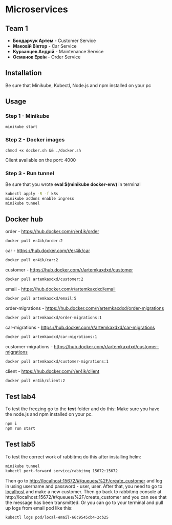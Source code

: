 # Microservices

## Team 1
- **Бондарчук Артем** - Customer Service
- **Маковій Віктор** - Car Service
- **Курзанцев Андрій** - Maintenance Service
- **Османов Ервін** - Order Service

## Installation
Be sure that Minikube, Kubectl, Node.js and npm installed on your pc

## Usage

### Step 1 - Minikube
```bash
minikube start
```

### Step 2 - Docker images
```
chmod +x docker.sh && ./docker.sh
```

Client available on the port: 4000

### Step 3 - Run tunnel
Be sure that you wrote **eval $(minikube docker-env)** in terminal

```bash
kubectl apply -R -f k8s
minikube addons enable ingress
minikube tunnel
```

## Docker hub
order - https://hub.docker.com/r/er4ik/order
```bash
docker pull er4ik/order:2
```

car - https://hub.docker.com/r/er4ik/car
```bash
docker pull er4ik/car:2
```

customer - https://hub.docker.com/r/artemkaxdxd/customer
```bash
docker pull artemkaxdxd/customer:2
```

email - https://hub.docker.com/r/artemkaxdxd/email
```bash
docker pull artemkaxdxd/email:5
```

order-migrations - https://hub.docker.com/r/artemkaxdxd/order-migrations
```bash
docker pull artemkaxdxd/order-migrations:1
```

car-migrations - https://hub.docker.com/r/artemkaxdxd/car-migrations
```bash
docker pull artemkaxdxd/car-migrations:1
```

customer-migrations - https://hub.docker.com/r/artemkaxdxd/customer-migrations
```bash
docker pull artemkaxdxd/customer-migrations:1
```

client - https://hub.docker.com/r/er4ik/client
```bash
docker pull er4ik/client:2
```

## Test lab4

To test the freezing go to the **test** folder and do this:
Make sure you have the node.js and npm installed on your pc.

```bash
npm i
npm run start
```

## Test lab5

To test the correct work of rabbitmq do this after installing helm: 
```bash
minikube tunnel
kubectl port-forward service/rabbitmq 15672:15672 
```
Then go to [http://localhost:15672/#/queues/%2F/create_customer](http://localhost:15672/#/queues/%2F/create_customer) and log in using username and password - user, user.
After that, you need to go to [localhost](http://localhost) and make a new customer.
Then go back to rabbitmq console at http://localhost:15672/#/queues/%2F/create_customer and you can see that the message has been transmitted. Or you can go to your terminal and pull up logs from email pod like this:
```bash
kubectl logs pod/local-email-66c9545cb4-2cb25
```
